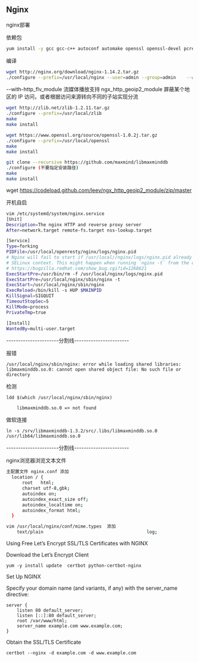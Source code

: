 ## Nginx

nginx部署

依赖包

```sh
yum install -y gcc gcc-c++ autoconf automake openssl openssl-devel pcre pcre-devel bzip2 lsof zlib-devel  libtool libtool-* git unzip
```

编译

```sh
wget http://nginx.org/download/nginx-1.14.2.tar.gz
./configure --prefix=/usr/local/nginx --user=admin --group=admin    --with-http_ssl_module --with-http_flv_module --with-http_stub_status_module --with-http_gzip_static_module --with-http_realip_module   --with-http_v2_module --add-module=/srv/ngx_http_geoip2_module-master
```

--with-http_flv_module 流媒体播放支持
ngx_http_geoip2_module 屏蔽某个地区的 IP 访问，或者根据访问来源转向不同的子站实现分流

```sh
wget http://zlib.net/zlib-1.2.11.tar.gz
./configure --prefix=/usr/local/zlib
make
make install
```
 
```sh   
wget https://www.openssl.org/source/openssl-1.0.2j.tar.gz
./configure --prefix=/usr/local/openssl
make
make install
```  

```sh    
git clone --recursive https://github.com/maxmind/libmaxminddb
./configure (不要指定安装路径)
make
make install
```
    
wget https://codeload.github.com/leev/ngx_http_geoip2_module/zip/master

开机自启  

```sh
vim /etc/systemd/system/nginx.service
[Unit]
Description=The nginx HTTP and reverse proxy server
After=network.target remote-fs.target nss-lookup.target

[Service]
Type=forking
PIDFile=/usr/local/openresty/nginx/logs/nginx.pid
# Nginx will fail to start if /usr/local//nginx/logs/nginx.pid already exists but has the wrong
# SELinux context. This might happen when running `nginx -t` from the cmdline.
# https://bugzilla.redhat.com/show_bug.cgi?id=1268621
ExecStartPre=/usr/bin/rm -f /usr/local/nginx/logs/nginx.pid
ExecStartPre=/usr/local/nginx/sbin/nginx -t
ExecStart=/usr/local/nginx/sbin/nginx
ExecReload=/bin/kill -s HUP $MAINPID
KillSignal=SIGQUIT
TimeoutStopSec=5
KillMode=process
PrivateTmp=true

[Install]
WantedBy=multi-user.target
```

----------------------分割线-----------------------

报错

    /usr/local/nginx/sbin/nginx: error while loading shared libraries: libmaxminddb.so.0: cannot open shared object file: No such file or directory

检测

    ldd $(which /usr/local/nginx/sbin/nginx)

        libmaxminddb.so.0 => not found

做软连接

    ln -s /srv/libmaxminddb-1.3.2/src/.libs/libmaxminddb.so.0  /usr/lib64/libmaxminddb.so.0
 
----------------------分割线-----------------------

nginx浏览器浏览文本文件
          
```sh
主配置文件 nginx.conf 添加
  location / {
      root   html;
      charset utf-8,gbk;
      autoindex on;
      autoindex_exact_size off;
      autoindex_localtime on;
      autoindex_format html;
  }  
```
```sh
vim /usr/local/nginx/conf/mime.types  添加
    text/plain                                       log;
```

Using Free Let’s Encrypt SSL/TLS Certificates with NGINX

Download the Let’s Encrypt Client

```
yum -y install update  certbot python-certbot-nginx
```

Set Up NGINX

Specify your domain name (and variants, if any) with the server_name directive:

```
server {
    listen 80 default_server;
    listen [::]:80 default_server;
    root /var/www/html;
    server_name example.com www.example.com;
}
```

Obtain the SSL/TLS Certificate

```
certbot --nginx -d example.com -d www.example.com
```
